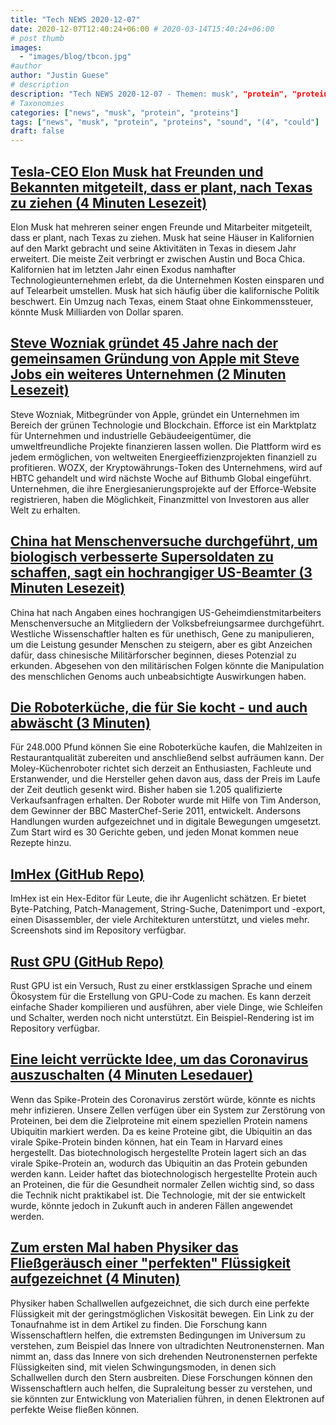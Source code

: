 ```yaml
---
title: "Tech NEWS 2020-12-07"
date: 2020-12-07T12:40:24+06:00 # 2020-03-14T15:40:24+06:00
# post thumb
images:
  - "images/blog/tbcon.jpg"
#author
author: "Justin Guese"
# description
description: "Tech NEWS 2020-12-07 - Themen: musk", "protein", "proteins"
# Taxonomies
categories: ["news", "musk", "protein", "proteins"]
tags: ["news", "musk", "protein", "proteins", "sound", "(4", "could"]
draft: false
---
```


## [Tesla-CEO Elon Musk hat Freunden und Bekannten mitgeteilt, dass er plant, nach Texas zu ziehen (4 Minuten Lesezeit)](https://www.cnbc.com/2020/12/02/tesla-ceo-elon-musk-plans-to-move-to-texas-friends-and-associates-say.html/1/010001763ce346d6-fbe130d5-8fd9-43e2-8796-27ab1bb79756-000000/CnShHldfYNZpzEQao-z5qQ3BVsO02XcYc9PUG_GbGxQ=170)

 Elon Musk hat mehreren seiner engen Freunde und Mitarbeiter mitgeteilt, dass er plant, nach Texas zu ziehen. Musk hat seine Häuser in Kalifornien auf den Markt gebracht und seine Aktivitäten in Texas in diesem Jahr erweitert. Die meiste Zeit verbringt er zwischen Austin und Boca Chica. Kalifornien hat im letzten Jahr einen Exodus namhafter Technologieunternehmen erlebt, da die Unternehmen Kosten einsparen und auf Telearbeit umstellen. Musk hat sich häufig über die kalifornische Politik beschwert. Ein Umzug nach Texas, einem Staat ohne Einkommenssteuer, könnte Musk Milliarden von Dollar sparen.

## [Steve Wozniak gründet 45 Jahre nach der gemeinsamen Gründung von Apple mit Steve Jobs ein weiteres Unternehmen (2 Minuten Lesezeit)](https://www.cnbc.com/2020/12/04/apple-co-founder-steve-wozniak-is-starting-a-second-company-efforce.html/1/010001763ce346d6-fbe130d5-8fd9-43e2-8796-27ab1bb79756-000000/107cKbLZ62bG-X0Pg9hVsCNiqAape0iy0T20y0QiV-I=170)

 Steve Wozniak, Mitbegründer von Apple, gründet ein Unternehmen im Bereich der grünen Technologie und Blockchain. Efforce ist ein Marktplatz für Unternehmen und industrielle Gebäudeeigentümer, die umweltfreundliche Projekte finanzieren lassen wollen. Die Plattform wird es jedem ermöglichen, von weltweiten Energieeffizienzprojekten finanziell zu profitieren. WOZX, der Kryptowährungs-Token des Unternehmens, wird auf HBTC gehandelt und wird nächste Woche auf Bithumb Global eingeführt. Unternehmen, die ihre Energiesanierungsprojekte auf der Efforce-Website registrieren, haben die Möglichkeit, Finanzmittel von Investoren aus aller Welt zu erhalten.

## [China hat Menschenversuche durchgeführt, um biologisch verbesserte Supersoldaten zu schaffen, sagt ein hochrangiger US-Beamter (3 Minuten Lesezeit)](https://www.nbcnews.com/politics/national-security/china-has-done-human-testing-create-biologically-enhanced-super-soldiers-n1249914/1/010001763ce346d6-fbe130d5-8fd9-43e2-8796-27ab1bb79756-000000/o6mXjD9VFtcg4yizExKTcPj9321Q0QlunUDeEWKxcEM=170)

 China hat nach Angaben eines hochrangigen US-Geheimdienstmitarbeiters Menschenversuche an Mitgliedern der Volksbefreiungsarmee durchgeführt. Westliche Wissenschaftler halten es für unethisch, Gene zu manipulieren, um die Leistung gesunder Menschen zu steigern, aber es gibt Anzeichen dafür, dass chinesische Militärforscher beginnen, dieses Potenzial zu erkunden. Abgesehen von den militärischen Folgen könnte die Manipulation des menschlichen Genoms auch unbeabsichtigte Auswirkungen haben.

## [Die Roboterküche, die für Sie kocht - und auch abwäscht (3 Minuten)](https://www.theguardian.com/technology/2020/dec/06/the-robot-kitchen-that-will-make-you-dinner-and-wash-up-too/1/010001763ce346d6-fbe130d5-8fd9-43e2-8796-27ab1bb79756-000000/FRn0Tio2NldwF8QsjiTXWvYNL53hU1DkltXqZsUFVHc=170)

 Für 248.000 Pfund können Sie eine Roboterküche kaufen, die Mahlzeiten in Restaurantqualität zubereiten und anschließend selbst aufräumen kann. Der Moley-Küchenroboter richtet sich derzeit an Enthusiasten, Fachleute und Erstanwender, und die Hersteller gehen davon aus, dass der Preis im Laufe der Zeit deutlich gesenkt wird. Bisher haben sie 1.205 qualifizierte Verkaufsanfragen erhalten. Der Roboter wurde mit Hilfe von Tim Anderson, dem Gewinner der BBC MasterChef-Serie 2011, entwickelt. Andersons Handlungen wurden aufgezeichnet und in digitale Bewegungen umgesetzt. Zum Start wird es 30 Gerichte geben, und jeden Monat kommen neue Rezepte hinzu.

## [ImHex (GitHub Repo)](https://github.com/WerWolv/ImHex/1/010001763ce346d6-fbe130d5-8fd9-43e2-8796-27ab1bb79756-000000/_c3TmzmETVm_ywlec6UuMulaL5OWsydceYNchfmiTGQ=170)

 ImHex ist ein Hex-Editor für Leute, die ihr Augenlicht schätzen. Er bietet Byte-Patching, Patch-Management, String-Suche, Datenimport und -export, einen Disassembler, der viele Architekturen unterstützt, und vieles mehr. Screenshots sind im Repository verfügbar.

## [Rust GPU (GitHub Repo)](https://github.com/EmbarkStudios/rust-gpu/1/010001763ce346d6-fbe130d5-8fd9-43e2-8796-27ab1bb79756-000000/2Vfi9IdJTC9qRXTup3B9uRro0_kJyZ0Omya8rSrdMEQ=170)

 Rust GPU ist ein Versuch, Rust zu einer erstklassigen Sprache und einem Ökosystem für die Erstellung von GPU-Code zu machen. Es kann derzeit einfache Shader kompilieren und ausführen, aber viele Dinge, wie Schleifen und Schalter, werden noch nicht unterstützt. Ein Beispiel-Rendering ist im Repository verfügbar.

## [Eine leicht verrückte Idee, um das Coronavirus auszuschalten (4 Minuten Lesedauer)](https://arstechnica.com/science/2020/11/a-mildly-insane-idea-for-disabling-the-coronavirus//1/010001763ce346d6-fbe130d5-8fd9-43e2-8796-27ab1bb79756-000000/pPEgIglYUvLISkdY6B1typuz1i8KFbeOrd83QPRCq6Y=170)

 Wenn das Spike-Protein des Coronavirus zerstört würde, könnte es nichts mehr infizieren. Unsere Zellen verfügen über ein System zur Zerstörung von Proteinen, bei dem die Zielproteine mit einem speziellen Protein namens Ubiquitin markiert werden. Da es keine Proteine gibt, die Ubiquitin an das virale Spike-Protein binden können, hat ein Team in Harvard eines hergestellt. Das biotechnologisch hergestellte Protein lagert sich an das virale Spike-Protein an, wodurch das Ubiquitin an das Protein gebunden werden kann. Leider haftet das biotechnologisch hergestellte Protein auch an Proteinen, die für die Gesundheit normaler Zellen wichtig sind, so dass die Technik nicht praktikabel ist. Die Technologie, mit der sie entwickelt wurde, könnte jedoch in Zukunft auch in anderen Fällen angewendet werden.

## [Zum ersten Mal haben Physiker das Fließgeräusch einer "perfekten" Flüssigkeit aufgezeichnet (4 Minuten)](https://www.sciencealert.com/physicists-have-recorded-the-sound-of-a-perfect-fluid-flowing/amp/1/010001763ce346d6-fbe130d5-8fd9-43e2-8796-27ab1bb79756-000000/407l2J2T0XhB9PS075AB42pn015QGpK2a7pLkR7Pn6c=170)

 Physiker haben Schallwellen aufgezeichnet, die sich durch eine perfekte Flüssigkeit mit der geringstmöglichen Viskosität bewegen. Ein Link zu der Tonaufnahme ist in dem Artikel zu finden. Die Forschung kann Wissenschaftlern helfen, die extremsten Bedingungen im Universum zu verstehen, zum Beispiel das Innere von ultradichten Neutronensternen. Man nimmt an, dass das Innere von sich drehenden Neutronensternen perfekte Flüssigkeiten sind, mit vielen Schwingungsmoden, in denen sich Schallwellen durch den Stern ausbreiten. Diese Forschungen können den Wissenschaftlern auch helfen, die Supraleitung besser zu verstehen, und sie könnten zur Entwicklung von Materialien führen, in denen Elektronen auf perfekte Weise fließen können.

